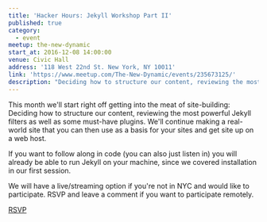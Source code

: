 ```yaml
---
title: 'Hacker Hours: Jekyll Workshop Part II'
published: true
category:
  - event
meetup: the-new-dynamic
start_at: 2016-12-08 14:00:00
venue: Civic Hall
address: '118 West 22nd St. New York, NY 10011'
link: 'https://www.meetup.com/The-New-Dynamic/events/235673125/'
description: "Deciding how to structure our content, reviewing the most powerful Jekyll filters as well as some must-have plugins. We'll continue making a real-world site that you can then use as a basis for your sites and get site up on a web host."
---
```



This month we'll start right off getting into the meat of site-building: Deciding how to structure our content, reviewing the most powerful Jekyll filters as well as some must-have plugins. We'll continue making a real-world site that you can then use as a basis for your sites and get site up on a web host.

If you want to follow along in code (you can also just listen in) you will already be able to run Jekyll on your machine, since we covered installation in our first session.

We will have a live/streaming option if you're not in NYC and would like to participate. RSVP and leave a comment if you want to participate remotely.

[RSVP](https://www.meetup.com/The-New-Dynamic/events/235673125/) 
